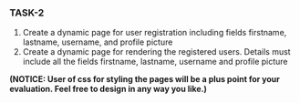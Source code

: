 ### TASK-2

1. Create a dynamic page for user registration including fields firstname, lastname, username, and profile picture
2. Create a dynamic page for rendering the registered users. Details must include all the fields firstname, lastname, username and profile picture

**(NOTICE: User of css for styling the pages will be a plus point for your evaluation. Feel free to design in any way you like.)**
